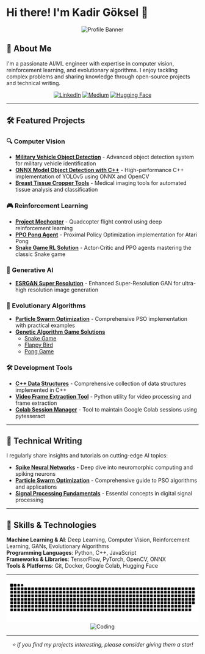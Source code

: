 # Hi there! I'm Kadir Göksel 👋

<div align="center">
  <img src="https://github.com/RsGoksel/RsGoksel/assets/80707238/cce0d824-79d0-407e-8bfc-3bff8d04b205" alt="Profile Banner" width="800">
</div>

## 🚀 About Me

I'm a passionate AI/ML engineer with expertise in computer vision, reinforcement learning, and evolutionary algorithms. I enjoy tackling complex problems and sharing knowledge through open-source projects and technical writing.

<div align="center">
  
[![LinkedIn](https://img.shields.io/badge/linkedin-%230077B5.svg?&style=for-the-badge&logo=linkedin&logoColor=white)](https://www.linkedin.com/in/kadir-goksel-3132b9195/)
[![Medium](https://img.shields.io/badge/medium-%2312100E.svg?&style=for-the-badge&logo=medium&logoColor=white)](https://medium.com/@goksselgunduz)
[![Hugging Face](https://img.shields.io/badge/Hugging%20Face-ffA500?style=for-the-badge&logo=huggingface&logoColor=white)](https://huggingface.co/RsGoksel)

</div>

---

## 🛠️ Featured Projects

### 🔍 Computer Vision
- **[Military Vehicle Object Detection](https://github.com/RsGoksel/Military-Vehicles-Detection/tree/master)** - Advanced object detection system for military vehicle identification
- **[ONNX Model Object Detection with C++](https://github.com/RsGoksel/Cpp-Object-Detection-Yolov5-OpenCV)** - High-performance C++ implementation of YOLOv5 using ONNX and OpenCV
- **[Breast Tissue Cropper Tools](https://github.com/RsGoksel/Breast-Tissue-Cropper-Tools)** - Medical imaging tools for automated tissue analysis and classification

### 🎮 Reinforcement Learning
- **[Project Mechopter](https://github.com/RsGoksel/Mechopter)** - Quadcopter flight control using deep reinforcement learning
- **[PPO Pong Agent](https://github.com/RsGoksel/PPO_Optimization_PongGame)** - Proximal Policy Optimization implementation for Atari Pong
- **[Snake Game RL Solution](https://github.com/RsGoksel/Snake-Game_PPO-Solution)** - Actor-Critic and PPO agents mastering the classic Snake game

### 🎨 Generative AI
- **[ESRGAN Super Resolution](https://github.com/RsGoksel/G_ESRGAN)** - Enhanced Super-Resolution GAN for ultra-high resolution image generation

### 🧬 Evolutionary Algorithms
- **[Particle Swarm Optimization](https://github.com/RsGoksel/Partical-Swarm-Optimisation-Examples)** - Comprehensive PSO implementation with practical examples
- **[Genetic Algorithm Game Solutions](https://github.com/RsGoksel/Genetic-Algorithm-Solutions)**
  - [Snake Game](https://github.com/RsGoksel/Genetic-Algorithm-Solutions/tree/main/Game_Solutions/SnakeGame_Genetic)
  - [Flappy Bird](https://github.com/RsGoksel/Genetic-Algorithms-Solutions/tree/main/Game_Solutions/FlappyBird_Genetic)
  - [Pong Game](https://github.com/RsGoksel/Genetic-Algorithm-Solutions/tree/main/Game_Solutions/PongGame_Genetic)

### 🛠️ Development Tools
- **[C++ Data Structures](https://github.com/RsGoksel/Data-Structures-Cpp)** - Comprehensive collection of data structures implemented in C++
- **[Video Frame Extraction Tool](https://github.com/RsGoksel/VideoSplit-And-Get-Frames-From-It)** - Python utility for video processing and frame extraction
- **[Colab Session Manager](https://github.com/RsGoksel/Keep_Colab_Open)** - Tool to maintain Google Colab sessions using pytesseract

---

## 📝 Technical Writing

I regularly share insights and tutorials on cutting-edge AI topics:

- **[Spike Neural Networks](https://medium.com/p/b073370ba1aa)** - Deep dive into neuromorphic computing and spiking neurons
- **[Particle Swarm Optimization](https://medium.com/@goksselgunduz/particle-swarm-optimization-d480b076bd89)** - Comprehensive guide to PSO algorithms and applications
- **[Signal Processing Fundamentals](https://medium.com/@goksselgunduz/fundamental-terms-of-signal-processing-2826a1b5543d)** - Essential concepts in digital signal processing

---

## 💼 Skills & Technologies

**Machine Learning & AI**: Deep Learning, Computer Vision, Reinforcement Learning, GANs, Evolutionary Algorithms  
**Programming Languages**: Python, C++, JavaScript  
**Frameworks & Libraries**: TensorFlow, PyTorch, OpenCV, ONNX  
**Tools & Platforms**: Git, Docker, Google Colab, Hugging Face

---

<div align="center">
  <img src="https://github.com/RsGoksel/RsGoksel/blob/main/Assets/snake.svg" alt="GitHub Contribution Snake">
</div>

<div align="center">
  <img src="https://media.giphy.com/media/TEnXkcsHrP4YedChhA/giphy.gif" alt="Coding" width="300">
</div>

---

<div align="center">
  <i>⭐ If you find my projects interesting, please consider giving them a star!</i>
</div>

